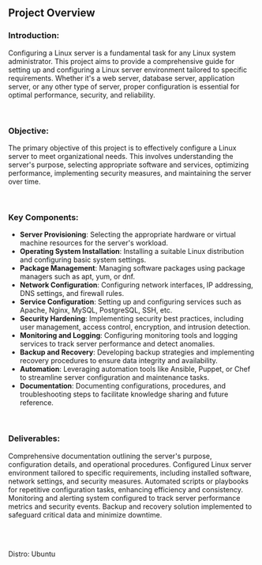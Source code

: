 ## Project Overview

### Introduction:
Configuring a Linux server is a fundamental task for any Linux system administrator. This project aims to provide a comprehensive guide for setting up and configuring a Linux server environment tailored to specific requirements. Whether it's a web server, database server, application server, or any other type of server, proper configuration is essential for optimal performance, security, and reliability.

<br>

### Objective:
The primary objective of this project is to effectively configure a Linux server to meet organizational needs. This involves understanding the server's purpose, selecting appropriate software and services, optimizing performance, implementing security measures, and maintaining the server over time.

<br>

### Key Components:

- <b>Server Provisioning</b>: Selecting the appropriate hardware or virtual machine resources for the server's workload. <br>
- <b>Operating System Installation</b>: Installing a suitable Linux distribution and configuring basic system settings. <br>
- <b>Package Management</b>: Managing software packages using package managers such as apt, yum, or dnf. <br>
- <b>Network Configuration</b>: Configuring network interfaces, IP addressing, DNS settings, and firewall rules. <br>
- <b>Service Configuration</b>: Setting up and configuring services such as Apache, Nginx, MySQL, PostgreSQL, SSH, etc. <br>
- <b>Security Hardening</b>: Implementing security best practices, including user management, access control, encryption, and intrusion detection. <br>
- <b>Monitoring and Logging</b>: Configuring monitoring tools and logging services to track server performance and detect anomalies. <br>
- <b>Backup and Recovery</b>: Developing backup strategies and implementing recovery procedures to ensure data integrity and availability. <br>
- <b>Automation</b>: Leveraging automation tools like Ansible, Puppet, or Chef to streamline server configuration and maintenance tasks. <br>
- <b>Documentation</b>: Documenting configurations, procedures, and troubleshooting steps to facilitate knowledge sharing and future reference. <br>

<br>

### Deliverables:

Comprehensive documentation outlining the server's purpose, configuration details, and operational procedures.
Configured Linux server environment tailored to specific requirements, including installed software, network settings, and security measures.
Automated scripts or playbooks for repetitive configuration tasks, enhancing efficiency and consistency.
Monitoring and alerting system configured to track server performance metrics and security events.
Backup and recovery solution implemented to safeguard critical data and minimize downtime.

<br>
<br>

Distro: Ubuntu

